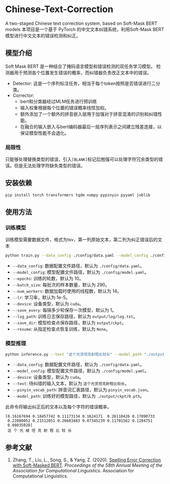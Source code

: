 # Chinese-Text-Correction

A two-staged Chinese text correction system, based on Soft-Mask BERT models
本项目是一个基于 PyTorch 的中文文本纠错系统，利用Soft-Mask BERT模型进行中文文本的错误检测和纠正。

## 模型介绍
Soft Mask BERT 是一种结合了掩码语言模型和错误检测的双任务学习模型。
检测器用于预测各个位置发生错误的概率，而纠错器负责改正文本中的错误。

- Detector:
    这是一个序列标注任务，相当于每个token按照是否错误进行二分类。
- Corrector:
  - bert和分类器经过MLM任务进行预训练
  - 输入权重根据每个位置的错误概率线性加权。
  - 额外添加了一个额外的拼音嵌入层用于加强对于拼音混淆的识别和纠错性能。
  - 在融合的输入嵌入与bert编码器最后一层序列表示之间建立残差连接，以保证模型性能不会退化。

### 局限性
只能够处理替换类型的错误，引入`[BLANK]`标记后勉强可以处理字符冗余类型的错误。但是无法处理字符缺失类型的错误。

## 安装依赖

```bash
pip install torch transformers tqdm numpy pypinyin pyyaml joblib
```

## 使用方法

### 训练模型
训练模型需要数据文件，格式为tsv，第一列原始文本，第二列为纠正错误后的文本

```bash
python train.py --data_config ./config/data.yaml --model_config ./config/model.yaml --epochs 10 --batch_size 290
```

- `--data_config`: 数据配置文件路径，默认为 `./config/data.yaml`。
- `--model_config`: 模型配置文件路径，默认为 `./config/model.yaml`。
- `--epochs`: 训练的轮数，默认为 10。
- `--batch_size`: 每批次的样本数量，默认为 290。
- `--num_workers`: 数据加载时使用的线程数，默认为 14。
- `--lr`: 学习率，默认为 1e-5。
- `--device`: 设备类型，默认为 `cuda`。
- `--save_every`: 每隔多少轮保存一次模型，默认为 1。
- `--log_path`: 训练日志保存路径，默认为 `output/log/log.txt`。
- `--save_dir`: 模型检查点保存路径，默认为 `output/ckpt`。
- `--resume`: 从指定检查点恢复训练，默认为 `None`。

### 模型推理

```bash
python inference.py --text "这个光灵坦克射程比较长" --model_path "./output/ckpt/0.pth" --pinyin_vocab_path "pinyin_vocab.json"
```

- `--data_config`: 数据配置文件路径，默认为 `./config/data.yaml`。
- `--model_config`: 模型配置文件路径，默认为 `./config/model.yaml`。
- `--device`: 设备类型，默认为 `cuda`。
- `--text`: 待纠错的输入文本，默认为 `这个光灵坦克射程比较长`。
- `--pinyin_vocab_path`: 拼音词汇表路径，默认为 `pinyin_vocab.json`。
- `--model_path`: 训练好的模型路径，默认为 `./output/ckpt/0.pth`。

此命令将输出纠正后的文本以及每个字符的错误概率。
```text
[0.16167694 0.18457742 0.11173134 0.1624171  0.26110426 0.17090733
 0.22880052 0.21512051 0.26683483 0.07345239 0.11701562 0.1284751
 0.08035028]
 这 个 光 棱 坦 克 射 程 比 较 长 

```

## 参考文献

1. Zhang, T., Liu, L., Song, S., & Yang, Z. (2020). [Spelling Error Correction with Soft-Masked BERT](https://aclanthology.org/2020.acl-main.640/). *Proceedings of the 58th Annual Meeting of the Association for Computational Linguistics*. Association for Computational Linguistics. 
